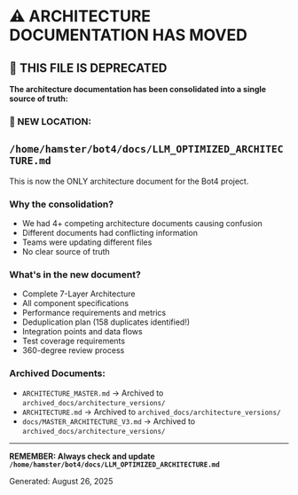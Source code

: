 # ⚠️ ARCHITECTURE DOCUMENTATION HAS MOVED

## 🔴 THIS FILE IS DEPRECATED

**The architecture documentation has been consolidated into a single source of truth:**

### 📍 NEW LOCATION:
## `/home/hamster/bot4/docs/LLM_OPTIMIZED_ARCHITECTURE.md`

This is now the ONLY architecture document for the Bot4 project.

### Why the consolidation?
- We had 4+ competing architecture documents causing confusion
- Different documents had conflicting information
- Teams were updating different files
- No clear source of truth

### What's in the new document?
- Complete 7-Layer Architecture
- All component specifications
- Performance requirements and metrics
- Deduplication plan (158 duplicates identified!)
- Integration points and data flows
- Test coverage requirements
- 360-degree review process

### Archived Documents:
- `ARCHITECTURE_MASTER.md` → Archived to `archived_docs/architecture_versions/`
- `ARCHITECTURE.md` → Archived to `archived_docs/architecture_versions/`
- `docs/MASTER_ARCHITECTURE_V3.md` → Archived to `archived_docs/architecture_versions/`

---

**REMEMBER: Always check and update `/home/hamster/bot4/docs/LLM_OPTIMIZED_ARCHITECTURE.md`**

Generated: August 26, 2025